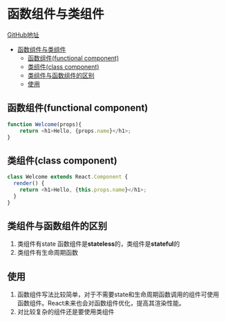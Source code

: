 # 函数组件与类组件

[GitHub地址](https://github.com/yuhgi/yuhgi-daily/tree/master/react)

- [函数组件与类组件](#%E5%87%BD%E6%95%B0%E7%BB%84%E4%BB%B6%E4%B8%8E%E7%B1%BB%E7%BB%84%E4%BB%B6)
    - [函数组件(functional component)](#%E5%87%BD%E6%95%B0%E7%BB%84%E4%BB%B6functional-component)
    - [类组件(class component)](#%E7%B1%BB%E7%BB%84%E4%BB%B6class-component)
    - [类组件与函数组件的区别](#%E7%B1%BB%E7%BB%84%E4%BB%B6%E4%B8%8E%E5%87%BD%E6%95%B0%E7%BB%84%E4%BB%B6%E7%9A%84%E5%8C%BA%E5%88%AB)
    - [使用](#%E4%BD%BF%E7%94%A8)

## 函数组件(functional component)

```javascript
function Welcome(props){
    return <h1>Hello, {props.name}</h1>;
}
```

## 类组件(class component)

```javascript
class Welcome extends React.Component {
  render() {
    return <h1>Hello, {this.props.name}</h1>;
  }
}
```

## 类组件与函数组件的区别

1. 类组件有state
    函数组件是**stateless**的，类组件是**stateful**的
2. 类组件有生命周期函数

## 使用

1. 函数组件写法比较简单，对于不需要state和生命周期函数调用的组件可使用函数组件。React未来也会对函数组件优化，提高其渲染性能。
2. 对比较复杂的组件还是要使用类组件